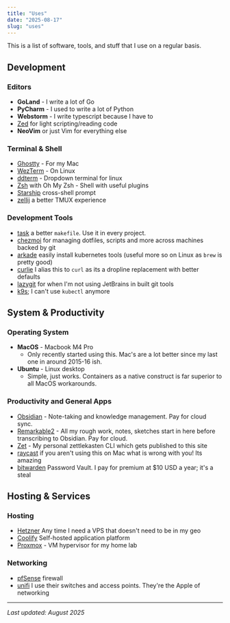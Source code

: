 ```yaml
---
title: "Uses"
date: "2025-08-17"
slug: "uses"
---
```


This is a list of software, tools, and stuff that I use on a regular basis.

## Development

### Editors

- **GoLand** - I write a lot of Go
- **PyCharm** - I used to write a lot of Python
- **Webstorm** - I write typescript because I have to
- [Zed](https://zed.dev) for light scripting/reading code 
- **NeoVim** or just Vim for everything else

### Terminal & Shell

- [Ghostty](https://ghostty.org) - For my Mac
- [WezTerm](https://wezterm.org/index.html) - On Linux
- [ddterm](https://extensions.gnome.org/extension/3780/ddterm) - Dropdown terminal for linux
- [Zsh](https://ohmyz.sh) with Oh My Zsh - Shell with useful plugins
- [Starship](https://ohmyz.sh) cross-shell prompt
- [zellij](https://zellij.dev) a better TMUX experience

### Development Tools

- [task](https://task.dev) a better `makefile`. Use it in every project.
- [chezmoi](https://chezmoi.io) for managing dotfiles, scripts and more across machines backed by git
- [arkade](https://github.com/alexellis/arkade) easily install kubernetes tools (useful more so on Linux as `brew` is pretty good)
- [curlie](https://github.com/rs/curlie) I alias this to `curl` as its a dropline replacement with better defaults
- [lazygit](https://github.com/jesseduffield/lazygit) for when I'm not using JetBrains in built git tools
- [k9s](https://k9scli.io); I can't use `kubectl` anymore

## System & Productivity

### Operating System

- **MacOS** - Macbook M4 Pro
  - Only recently started using this. Mac's are a lot better since my last one in around 2015-16 ish.
- **Ubuntu** - Linux desktop
  - Simple, just works. Containers as a native construct is far superior to all MacOS workarounds.

### Productivity and General Apps

- [Obsidian](https://obsidian.md) - Note-taking and knowledge management. Pay for cloud sync.
- [Remarkable2](https://remarkable.com/products/remarkable-2) - All my rough work, notes, sketches start in here before
  transcribing to Obsidian. Pay for cloud.
- [Zet](https://github.com/danielmichaels/zet-cmd) - My personal zettlekasten CLI which gets published to this site
- [raycast](https://www.raycast.com) if you aren't using this on Mac what is wrong with you! Its amazing
- [bitwarden](https://bitwarden.com) Password Vault. I pay for premium at $10 USD a year; it's a steal

## Hosting & Services

### Hosting

- [Hetzner](https://www.hetzner.com) Any time I need a VPS that doesn't need to be in my geo
- [Coolify](https://github.com/coollabsio/coolify) Self-hosted application platform
- [Proxmox](https://www.proxmox.com/en) - VM hypervisor for my home lab

### Networking

- [pfSense](https://pfsense.com) firewall
- [unifi](https://ui.com) I use their switches and access points. They're the Apple of networking

---

*Last updated: August 2025*